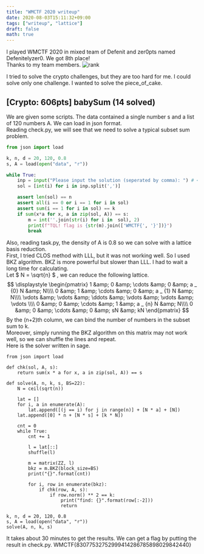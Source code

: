 ```yaml
---
title: "WMCTF 2020 writeup"
date: 2020-08-03T15:11:32+09:00
tags: ["writeup", "lattice"]
draft: false
math: true
---
```


<div class="section">

I played WMCTF 2020 in mixed team of Defenit and zer0pts named Defenitelyzer0. We got 8th place!  
Thanks to my team members.
![rank](../rank.png)

I tried to solve the crypto challenges, but they are too hard for me. I could solve only one challenge. I wanted to solve the piece_of_cake.

## [Crypto: 606pts] babySum (14 solved)
We are given some scripts. The data contained a single number s and a list of 120 numbers A. We can load in json format.  
Reading check.py, we will see that we need to solve a typical subset sum problem. 

```python
from json import load

k, n, d = 20, 120, 0.8
s, A = load(open("data", "r"))

while True:
    inp = input("Please input the solution (seperated by comma): ") # <- 0, 1, 0, 1, ...
    sol = [int(i) for i in inp.split(',')]

    assert len(sol) == n
    assert all(i == 0 or i == 1 for i in sol)
    assert sum(i == 1 for i in sol) == k
    if sum(x*a for x, a in zip(sol, A)) == s:
        m = int(''.join(str(i) for i in  sol), 2)
        print(f"TQL! flag is {str(m).join(['WMCTF{', '}'])}")
        break
```

Also, reading task.py, the density of A is 0.8 so we can solve with a lattice basis reduction.  
First, I tried CLOS method with LLL, but it was not working well. So I used BKZ algorithm. BKZ is more powerful but slower than LLL. I had to wait a long time for calculating.  
Let $ N = \sqrt{n} $ , we can reduce the following lattice.  
$$
\displaystyle
\begin{pmatrix}
1 &amp; 0 &amp; \cdots  &amp; 0 &amp; a _ {0} N &amp; N\\\\
0 &amp; 1 &amp; \cdots  &amp; 0 &amp; a _ {1} N &amp; N\\\\
\vdots  &amp; \vdots  &amp; \ddots  &amp; \vdots  &amp; \vdots  &amp; \vdots \\\\
0 &amp; 0 &amp; \cdots  &amp; 1 &amp; a _ {n} N &amp; N\\\\
0 &amp; 0 &amp; \cdots  &amp; 0 &amp; sN &amp; kN
\end{pmatrix}
$$
By the (n+2)th column, we can bind the number of numbers in the subset sum to k.  
Moreover, simply running the BKZ algorithm on this matrix may not work well, so we can shuffle the lines and repeat.  
Here is the solver written in sage.

```sage
from json import load

def chk(sol, A, s):
    return sum(x * a for x, a in zip(sol, A)) == s

def solve(A, n, k, s, BS=22):
    N = ceil(sqrt(n))

    lat = []
    for i, a in enumerate(A):
        lat.append([(j == i) for j in range(n)] + [N * a] + [N])
    lat.append([0] * n + [N * s] + [k * N])

    cnt = 0
    while True:
        cnt += 1

        l = lat[::]
        shuffle(l)

        m = matrix(ZZ, l)
        bkz = m.BKZ(block_size=BS)
        print("{}".format(cnt))

        for i, row in enumerate(bkz):
            if chk(row, A, s):
                if row.norm() ** 2 == k:
                    print("find: {}".format(row[:-2]))
                    return

k, n, d = 20, 120, 0.8
s, A = load(open("data", "r"))
solve(A, n, k, s)
```
It takes about 30 minutes to get the results. We can get a flag by putting the result in check.py.
WMCTF{83077532752999414286785898029842440}

</div>
